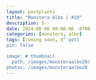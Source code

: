 ```yaml
---
layout: postplants
title: "Monstera Albo | #20"
description: $--
date: 2024-06-06 00:00:00 -0700
categories: [monstera, albo]
tags: [coming soon, 4" pot]
pin: false

image: # thumbnail
  path: /images/monsteraalbo20/
photos: /images/monsteraalbo20
---
```

